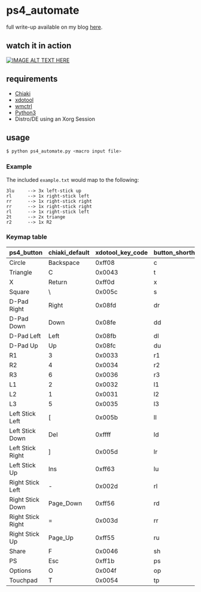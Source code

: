 # ps4_automate

full write-up available on my blog [here](https://jorp.xyz/posts/ps4-automate/).

## watch it in action

[![IMAGE ALT TEXT HERE](http://img.youtube.com/vi/BMzH5qYpius/0.jpg)](http://www.youtube.com/watch?v=BMzH5qYpius)


## requirements

- [Chiaki](https://github.com/thestr4ng3r/chiaki)
- [xdotool](https://www.semicomplete.com/projects/xdotool)
- [wmctrl](http://tripie.sweb.cz/utils/wmctrl)
- [Python3](https://www.python.org)
- Distro/DE using an Xorg Session

## usage
```bash
$ python ps4_automate.py <macro input file>
```

### Example
The included `example.txt` would map to the following:
```text
3lu		--> 3x left-stick up
rl		--> 1x right-stick left
rr		--> 1x right-stick right
rr		--> 1x right-stick right
rl		--> 1x right-stick left
2t		--> 2x triange
r2		--> 1x R2
```

### Keymap table

| ps4_button        | chiaki_default    | xdotool_key_code | button_shorthand |
|-------------------|-----------|-------------|--------|
| Circle            | Backspace | 0xff08      | c      |
| Triangle          | C         | 0x0043      | t      |
| X                 | Return    | 0xff0d      | x      |
| Square            | \         | 0x005c      | s      |
| D-Pad Right       | Right     | 0x08fd      | dr     |
| D-Pad Down        | Down      | 0x08fe      | dd     |
| D-Pad Left        | Left      | 0x08fb      | dl     |
| D-Pad Up          | Up        | 0x08fc      | du     |
| R1                | 3         | 0x0033      | r1     |
| R2                | 4         | 0x0034      | r2     |
| R3                | 6         | 0x0036      | r3     |
| L1                | 2         | 0x0032      | l1     |
| L2                | 1         | 0x0031      | l2     |
| L3                | 5         | 0x0035      | l3     |
| Left Stick Left   | [         | 0x005b      | ll     |
| Left Stick Down   | Del       | 0xffff      | ld     |
| Left Stick Right  | ]         | 0x005d      | lr     |
| Left Stick Up     | Ins       | 0xff63      | lu     |
| Right Stick Left  | -         | 0x002d      | rl     |
| Right Stick Down  | Page_Down | 0xff56      | rd     |
| Right Stick Right | =         | 0x003d      | rr     |
| Right Stick Up    | Page_Up   | 0xff55      | ru     |
| Share             | F         | 0x0046      | sh     |
| PS                | Esc       | 0xff1b      | ps     |
| Options           | O         | 0x004f      | op     |
| Touchpad          | T         | 0x0054      | tp     |
